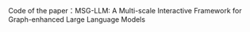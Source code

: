 Code of the paper：MSG-LLM: A Multi-scale Interactive Framework
for Graph-enhanced Large Language Models